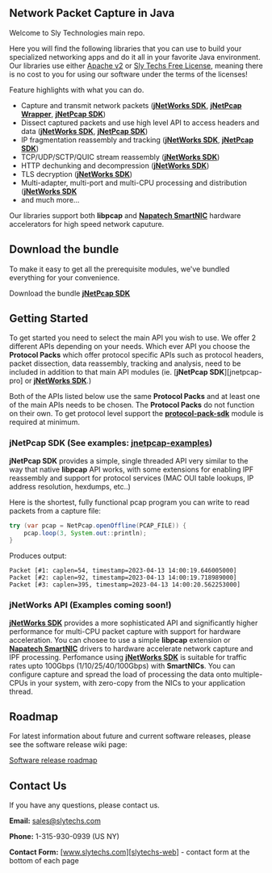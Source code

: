 ## Network Packet Capture in Java
Welcome to Sly Technologies main repo. 

Here you will find the following libraries that you can use to build your specialized networking apps and do it all in your favorite Java environment. Our libraries use either [Apache v2](https://www.apache.org/licenses/LICENSE-2.0) or [Sly Techs Free License](https://www.slytechs.com/licensing), meaning there is no cost to you for using our software under the terms of the licenses!

Feature highlights with what you can do.

- Capture and transmit network packets ([**jNetWorks SDK**][jnetworks], [**jNetPcap Wrapper**](jnetpcap-wrapper), [**jNetPcap SDK**][jnetpcap-sdk])
- Dissect captured packets and use high level API to access headers and data ([**jNetWorks SDK**][jnetworks], [**jNetPcap SDK**][jnetpcap-sdk])
- IP fragmentation reassembly and tracking ([**jNetWorks SDK**][jnetworks], [**jNetPcap SDK**][jnetpcap-sdk])
- TCP/UDP/SCTP/QUIC stream reassembly ([**jNetWorks SDK**][jnetworks])
- HTTP dechunking and decompression ([**jNetWorks SDK**][jnetworks])
- TLS decryption ([**jNetWorks SDK**][jnetworks])
- Multi-adapter, multi-port and multi-CPU processing and distribution ([**jNetWorks SDK**][jnetworks]
- and much more...

Our libraries support both **libpcap** and [**Napatech SmartNIC**][jnetntapi] hardware accelerators for high speed network caputure.

## Download the bundle
To make it easy to get all the prerequisite modules, we've bundled everything for your convenience.

Download the bundle [**jNetPcap SDK**][jnetpcap-sdk-download]

## Getting Started
To get started you need to select the main API you wish to use. We offer 2 different APIs depending on your needs. Which ever API you choose the **Protocol Packs** which offer protocol specific APIs such as protocol headers, packet dissection, data reassembly, tracking and analysis, need to be included in addition to that main API modules (ie. [**jNetPcap SDK**][jnetpcap-pro] or [**jNetWorks SDK**][jnetworks].)

Both of the APIs listed below use the same **Protocol Packs** and at least one of the main APIs needs to be chosen. The **Protocol Packs** do not function on their own. To get protocol level support the [**protocol-pack-sdk**][protocols] module is required at minimum.

### jNetPcap SDK (See examples: [jnetpcap-examples][jnetpcap-examples])
**jNetPcap SDK** provides a simple, single threaded API very similar to the way that native **libpcap** API works, with some extensions for enabling IPF reassembly and support for protocol services (MAC OUI table lookups, IP address resolution, hexdumps, etc..)

Here is the shortest, fully functional pcap program you can write to read packets from a capture file:
```java
try (var pcap = NetPcap.openOffline(PCAP_FILE)) {
	pcap.loop(3, System.out::println);
}
```
Produces output:
```
Packet [#1: caplen=54, timestamp=2023-04-13 14:00:19.646005000]
Packet [#2: caplen=92, timestamp=2023-04-13 14:00:19.718989000]
Packet [#3: caplen=395, timestamp=2023-04-13 14:00:20.562253000]
```

### jNetWorks API (Examples coming soon!)
[**jNetWorks SDK**][jnetworks] provides a more sophisticated API and significantly higher performance for multi-CPU packet capture with support for hardware acceleration. You can chosee to use a simple **libpcap** extension or [**Napatech SmartNIC**][jnetntapi] drivers to hardware accelerate network capture and IPF processing. Perfomance using [**jNetWorks SDK**][jnetworks] is suitable for traffic rates upto 100Gbps (1/10/25/40/100Gbps) with **SmartNICs**. You can configure capture and spread the load of processing the data onto multiple-CPUs in your system, with zero-copy from the NICs to your application thread.

## Roadmap

For latest information about future and current software releases, please see the software release wiki page:

[Software release roadmap][roadmap]

## Contact Us
If you have any questions, please contact us.

**Email:** [sales@slytechs.com][slytechs-email]

**Phone:** 1-315-930-0939 (US NY)

**Contact Form:** [www.slytechs.com][slytechs-web] - contact form at the bottom of each page
<!--
**slytechs-repos/slytechs-repos** is a ✨ _special_ ✨ repository because its `README.md` (this file) appears on your GitHub profile.

Here are some ideas to get you started:

- 🔭 I’m currently working on ...
- 🌱 I’m currently learning ...
- 👯 I’m looking to collaborate on ...
- 🤔 I’m looking for help with ...
- 💬 Ask me about ...
- 📫 How to reach me: ...
- 😄 Pronouns: ...
- ⚡ Fun fact: ...
-->

[slytechs-web]: http://www.slytechs.com
[slytechs-email]: mailto:sales@slytechs.com
[jnetpcap-v2]: https://github.com/slytechs-repos/jnetpcap
[jnetpcap-sdk]: https://github.com/slytechs-repos/jnetpcap-pro
[jnetpcap-sdk-download]: https://github.com/slytechs-repos/slytechs-repos/releases
[jnetpcap-examples]: https://github.com/slytechs-repos/jnetpcap-examples
[jnetworks]: http://slytechs.com/jnetworks
[jnetntapi]: https://www.slytechs.com/jnetntapi
[protocols]: https://github.com/slytechs-repos/core-protocols
[roadmap]: https://github.com/slytechs-repos/slytechs-repos/wiki/2.-Software-Release-Schedule
